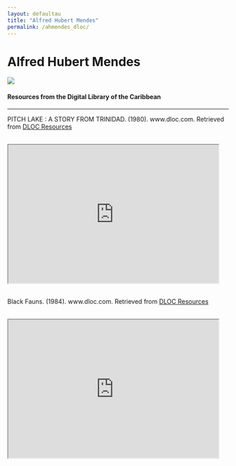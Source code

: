 ```yaml
---
layout: defaultau
title: "Alfred Hubert Mendes"
permalink: /ahmendes_dloc/
---
```

<!-- partial:index.partial.html -->
<div class="content">
    <h1>Alfred Hubert Mendes</h1>
    <div class="quote">
        <div><img src="https://lthumb.lisimg.com/637/20665637.jpg" class="logo"></div>
    </div>
    <body>
    <h4>Resources from the Digital Library of the Caribbean</h4><hr>
    <div class="container-mt-5">
      <div class="row">
            <div class="col-md-6">
                <p>PITCH LAKE : A STORY FROM TRINIDAD. (1980). www.dloc.com. Retrieved from <a href="https://www.dloc.com/AA00030617/00001/images" target="_blank">DLOC Resources</a></p><br>
                <iframe width="95%" height="315" src="https://www.dloc.com/AA00030617/00001/images"></iframe>
                <br>
                <br>
        </div>
      <div class="col-md-6">
            <p>Black Fauns. (1984). www.dloc.com. Retrieved from <a href="https://www.dloc.com/AA00030616/00001/images
" target="_blank">DLOC Resources</a></p><br>
            <iframe width="95%" height="315" src="https://www.dloc.com/AA00030616/00001/images
"></iframe>
            <br>
            <br>
        </div>
        </div>
          </body> 
          </div>
  <!-- partial -->
<script src='https://cdnjs.cloudflare.com/ajax/libs/jquery/3.1.1/jquery.min.js'></script><script  src="{{ site.baseurl }}/assets/js/authorscript.js"></script>

